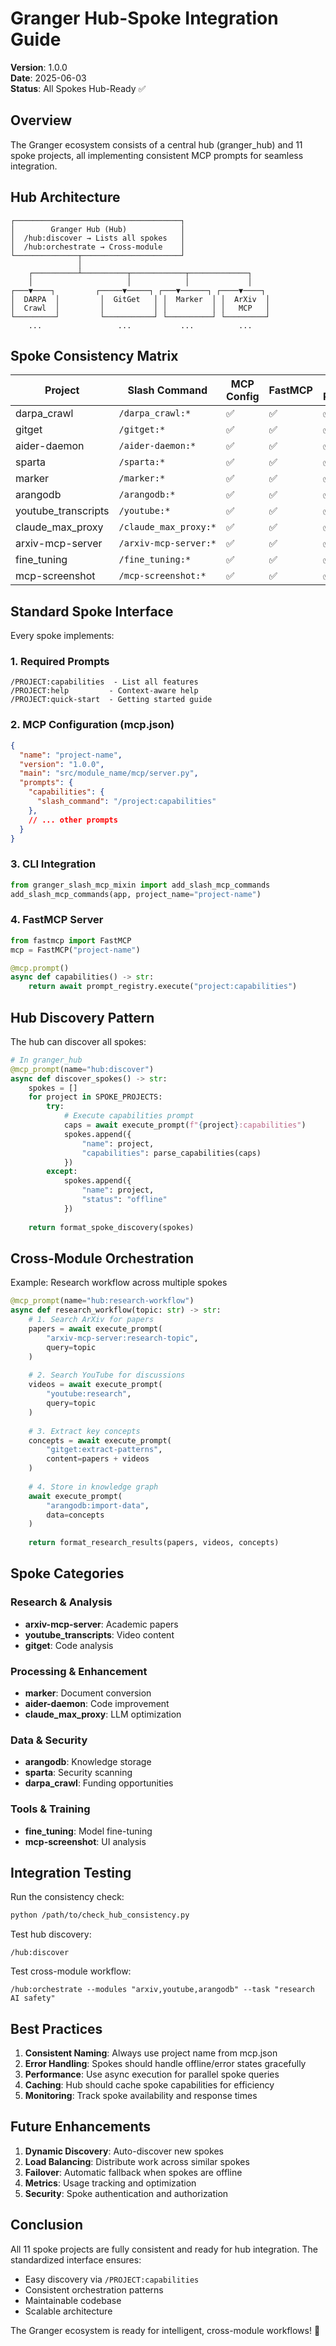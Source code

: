 # Granger Hub-Spoke Integration Guide

**Version**: 1.0.0  
**Date**: 2025-06-03  
**Status**: All Spokes Hub-Ready ✅

## Overview

The Granger ecosystem consists of a central hub (granger_hub) and 11 spoke projects, all implementing consistent MCP prompts for seamless integration.

## Hub Architecture

```
┌─────────────────────────────────────┐
│        Granger Hub (Hub)            │
│  /hub:discover → Lists all spokes   │
│  /hub:orchestrate → Cross-module    │
└──────────────┬──────────────────────┘
               │
    ┌──────────┴──────────┬────────────┬─────────────┐
    │                     │            │             │
┌───▼────┐         ┌─────▼─────┐ ┌───▼──────┐ ┌────▼────┐
│  DARPA  │         │  GitGet   │ │  Marker  │ │  ArXiv  │
│  Crawl  │         │           │ │          │ │   MCP   │
└─────────┘         └───────────┘ └──────────┘ └─────────┘
    ...                 ...           ...          ...
```

## Spoke Consistency Matrix

| Project | Slash Command | MCP Config | FastMCP | Hub-Ready |
|---------|---------------|------------|---------|-----------|
| darpa_crawl | `/darpa_crawl:*` | ✅ | ✅ | ✅ |
| gitget | `/gitget:*` | ✅ | ✅ | ✅ |
| aider-daemon | `/aider-daemon:*` | ✅ | ✅ | ✅ |
| sparta | `/sparta:*` | ✅ | ✅ | ✅ |
| marker | `/marker:*` | ✅ | ✅ | ✅ |
| arangodb | `/arangodb:*` | ✅ | ✅ | ✅ |
| youtube_transcripts | `/youtube:*` | ✅ | ✅ | ✅ |
| claude_max_proxy | `/claude_max_proxy:*` | ✅ | ✅ | ✅ |
| arxiv-mcp-server | `/arxiv-mcp-server:*` | ✅ | ✅ | ✅ |
| fine_tuning | `/fine_tuning:*` | ✅ | ✅ | ✅ |
| mcp-screenshot | `/mcp-screenshot:*` | ✅ | ✅ | ✅ |

## Standard Spoke Interface

Every spoke implements:

### 1. Required Prompts
```
/PROJECT:capabilities  - List all features
/PROJECT:help         - Context-aware help
/PROJECT:quick-start  - Getting started guide
```

### 2. MCP Configuration (mcp.json)
```json
{
  "name": "project-name",
  "version": "1.0.0",
  "main": "src/module_name/mcp/server.py",
  "prompts": {
    "capabilities": {
      "slash_command": "/project:capabilities"
    },
    // ... other prompts
  }
}
```

### 3. CLI Integration
```python
from granger_slash_mcp_mixin import add_slash_mcp_commands
add_slash_mcp_commands(app, project_name="project-name")
```

### 4. FastMCP Server
```python
from fastmcp import FastMCP
mcp = FastMCP("project-name")

@mcp.prompt()
async def capabilities() -> str:
    return await prompt_registry.execute("project:capabilities")
```

## Hub Discovery Pattern

The hub can discover all spokes:

```python
# In granger_hub
@mcp_prompt(name="hub:discover")
async def discover_spokes() -> str:
    spokes = []
    for project in SPOKE_PROJECTS:
        try:
            # Execute capabilities prompt
            caps = await execute_prompt(f"{project}:capabilities")
            spokes.append({
                "name": project,
                "capabilities": parse_capabilities(caps)
            })
        except:
            spokes.append({
                "name": project,
                "status": "offline"
            })
    
    return format_spoke_discovery(spokes)
```

## Cross-Module Orchestration

Example: Research workflow across multiple spokes

```python
@mcp_prompt(name="hub:research-workflow")
async def research_workflow(topic: str) -> str:
    # 1. Search ArXiv for papers
    papers = await execute_prompt(
        "arxiv-mcp-server:research-topic",
        query=topic
    )
    
    # 2. Search YouTube for discussions
    videos = await execute_prompt(
        "youtube:research",
        query=topic
    )
    
    # 3. Extract key concepts
    concepts = await execute_prompt(
        "gitget:extract-patterns",
        content=papers + videos
    )
    
    # 4. Store in knowledge graph
    await execute_prompt(
        "arangodb:import-data",
        data=concepts
    )
    
    return format_research_results(papers, videos, concepts)
```

## Spoke Categories

### Research & Analysis
- **arxiv-mcp-server**: Academic papers
- **youtube_transcripts**: Video content
- **gitget**: Code analysis

### Processing & Enhancement
- **marker**: Document conversion
- **aider-daemon**: Code improvement
- **claude_max_proxy**: LLM optimization

### Data & Security
- **arangodb**: Knowledge storage
- **sparta**: Security scanning
- **darpa_crawl**: Funding opportunities

### Tools & Training
- **fine_tuning**: Model fine-tuning
- **mcp-screenshot**: UI analysis

## Integration Testing

Run the consistency check:
```bash
python /path/to/check_hub_consistency.py
```

Test hub discovery:
```
/hub:discover
```

Test cross-module workflow:
```
/hub:orchestrate --modules "arxiv,youtube,arangodb" --task "research AI safety"
```

## Best Practices

1. **Consistent Naming**: Always use project name from mcp.json
2. **Error Handling**: Spokes should handle offline/error states gracefully
3. **Performance**: Use async execution for parallel spoke queries
4. **Caching**: Hub should cache spoke capabilities for efficiency
5. **Monitoring**: Track spoke availability and response times

## Future Enhancements

1. **Dynamic Discovery**: Auto-discover new spokes
2. **Load Balancing**: Distribute work across similar spokes
3. **Failover**: Automatic fallback when spokes are offline
4. **Metrics**: Usage tracking and optimization
5. **Security**: Spoke authentication and authorization

## Conclusion

All 11 spoke projects are fully consistent and ready for hub integration. The standardized interface ensures:
- Easy discovery via `/PROJECT:capabilities`
- Consistent orchestration patterns
- Maintainable codebase
- Scalable architecture

The Granger ecosystem is ready for intelligent, cross-module workflows! 🚀